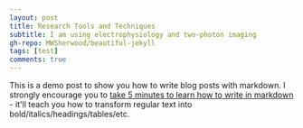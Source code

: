 ```yaml
---
layout: post
title: Research Tools and Techniques
subtitle: I am using electrophysiology and two-photon imaging
gh-repo: MWSherwood/beautiful-jekyll
tags: [test]
comments: true
---
```


This is a demo post to show you how to write blog posts with markdown.  I strongly encourage you to [take 5 minutes to learn how to write in markdown](https://markdowntutorial.com/) - it'll teach you how to transform regular text into bold/italics/headings/tables/etc.
